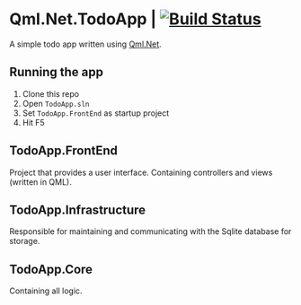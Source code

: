 # Qml.Net.TodoApp | [![Build Status](https://travis-ci.com/MaxMommersteeg/Qml.Net.TodoApp.svg?branch=master)](https://travis-ci.com/MaxMommersteeg/Qml.Net.TodoApp)
A simple todo app written using [Qml.Net](https://github.com/qmlnet/qmlnet).

## Running the app
1. Clone this repo
2. Open `TodoApp.sln`
3. Set `TodoApp.FrontEnd` as startup project
4. Hit F5

## TodoApp.FrontEnd
Project that provides a user interface. Containing controllers and views (written in QML).

## TodoApp.Infrastructure
Responsible for maintaining and communicating with the Sqlite database for storage.

## TodoApp.Core
Containing all logic.
